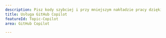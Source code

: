 ```yaml
---
description: Pisz kody szybciej i przy mniejszym nakładzie pracy dzięki programowaniu z AI w parach.
title: Usługa GitHub Copilot
featureId: Topic-Copilot
area: GitHub Copilot

---
```



